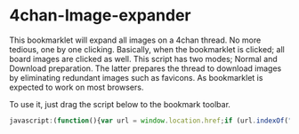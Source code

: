 # 4chan-Image-expander
This bookmarklet will expand all images on a 4chan thread. No more tedious, one by one clicking. Basically, when the bookmarklet is clicked; all board images are clicked as well. This script has two modes; Normal and Download preparation. The latter prepares the thread to download images by eliminating redundant images such as favicons. As bookmarklet is expected to work on most browsers.  

To use it, just drag the script below to the bookmark toolbar.

```javascript
javascript:(function(){var url = window.location.href;if (url.indexOf("boards.4chan.org") < 0 && url.indexOf("/thread/") < 0) {alert("You are not in a 4chan thread");}else{prueba = document.getElementsByClassName("fileThumb");var r = confirm("Are you going to download images in this session?\n OK will remove unnecesary images to improve bulk download");if (r == true) {for (let index = 0; index < prueba.length; index++) {var x=true;for (let vuelta = 0; vuelta<prueba[index].children.length; vuelta++){if(prueba[index].children[vuelta].className=="expanded-thumb"){ x = false}else{}}if(x == true){  prueba[index].children[0].href = "javascript:void(0);";prueba[index].children[0].src = "javascript:void(0);";prueba[index].children[0].click();var elem = prueba[index].children[0];prueba[index].removeChild(elem);}}for (let vuelta = 0; vuelta < 2; vuelta++) {var imagenes = document.getElementsByTagName("img");for (let index = 0; index < imagenes.length; index++) {if (imagenes[index].src.indexOf("favicon") > -1 || imagenes[index].src.indexOf("fade.png") > -1 || imagenes[index].src.indexOf("/title/") > -1 || imagenes[index].src.indexOf("/contest_banners/") > -1 || imagenes[index].src.indexOf("/buttons/") > -1) {imagenes[index].remove();}if (imagenes[index].parentNode.title != "") {imagenes[index].remove();}else { }}}var links = document.getElementsByTagName("link");for (let index = 0; index < imagenes.length; index++) {if (links[index].src.indexOf("favicon") > -1 || links[index].src.indexOf("fade.png") > -1 || links[index].src.indexOf("/title/") > -1 || links[index].src.indexOf("/contest_banners/") > -1 || links[index].src.indexOf("/buttons/") > -1) {links[index].remove();}}} else {for (let index = 0; index < prueba.length; index++) {var ref = prueba[index].children[0].href;var src = prueba[index].children[0].src;prueba[index].children[0].href = "javascript:void(0);";prueba[index].children[0].src = "javascript:void(0);";var x=true;for (let vuelta = 0; vuelta<prueba[index].children.length; vuelta++){if(prueba[index].children[vuelta].className=="expanded-thumb"){ x = false}else{}}if(x == true){prueba[index].children[0].click();}prueba[index].children[0].href = ref;prueba[index].children[0].src = src;}}}})();
```


